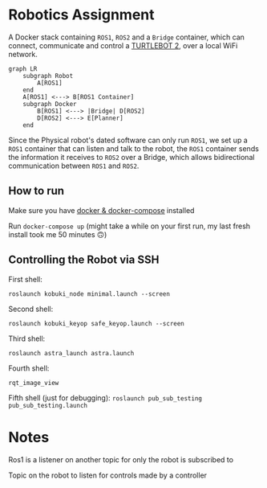 # Robotics Assignment

A Docker stack containing `ROS1`, `ROS2` and a `Bridge` container, which can connect, communicate and control a [TURTLEBOT 2](http://kobuki.yujinrobot.com/about2), over a local WiFi network.

```mermaid
graph LR
    subgraph Robot
        A[ROS1]
    end
    A[ROS1] <---> B[ROS1 Container]
    subgraph Docker
        B[ROS1] <---> |Bridge| D[ROS2]
        D[ROS2] <---> E[Planner]
    end
```

Since the Physical robot's dated software can only run `ROS1`, we set up a `ROS1` container that can listen and talk to the robot, the `ROS1` container sends the information it receives to `ROS2` over a Bridge, which allows bidirectional communication between `ROS1` and `ROS2`.

## How to run

Make sure you have [docker & docker-compose](https://docs.docker.com/get-docker/) installed

Run `docker-compose up` (might take a while on your first run, my last fresh install took me 50 minutes 🙃)

## Controlling the Robot via SSH

First shell:

`roslaunch kobuki_node minimal.launch --screen`

Second shell:

`roslaunch kobuki_keyop safe_keyop.launch --screen`

Third shell:

`roslaunch astra_launch astra.launch`

Fourth shell:

`rqt_image_view`

Fifth shell (just for debugging):
`roslaunch pub_sub_testing pub_sub_testing.launch`

# Notes

Ros1 is a listener on another topic for only the robot is subscribed to

Topic on the robot to listen for controls made by a controller
